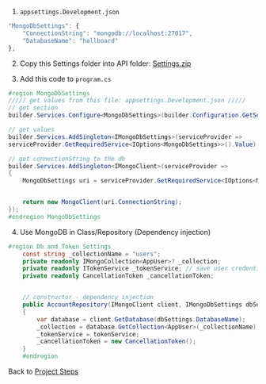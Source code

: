 1. `appsettings.Development.json`
```js
"MongoDbSettings": {
	"ConnectionString": "mongodb://localhost:27017",
	"DatabaseName": "hallboard"
},
```
2. Copy this Settings folder into API folder:
[Settings.zip](obsidian://open?vault=obsidian-class&file=Programming%2Fhelpers%2FSettings.zip)

3. Add this code to `program.cs`
```C#
#region MongoDbSettings
///// get values from this file: appsettings.Development.json /////
// get section
builder.Services.Configure<MongoDbSettings>(builder.Configuration.GetSection(nameof(MongoDbSettings)));

// get values
builder.Services.AddSingleton<IMongoDbSettings>(serviceProvider =>
serviceProvider.GetRequiredService<IOptions<MongoDbSettings>>().Value);

// get connectionString to the db
builder.Services.AddSingleton<IMongoClient>(serviceProvider =>
{
    MongoDbSettings uri = serviceProvider.GetRequiredService<IOptions<MongoDbSettings>>().Value;


    return new MongoClient(uri.ConnectionString);
});
#endregion MongoDbSettings
```

4. Use MongoDB in Class/Repository (Dependency injection)
```C#
#region Db and Token Settings
    const string _collectionName = "users";
    private readonly IMongoCollection<AppUser>? _collection;
    private readonly ITokenService _tokenService; // save user credential as a token
    private readonly CancellationToken _cancellationToken;


    // constructor - dependency injection
    public AccountRepository(IMongoClient client, IMongoDbSettings dbSettings, ITokenService tokenService)
    {
        var database = client.GetDatabase(dbSettings.DatabaseName);
        _collection = database.GetCollection<AppUser>(_collectionName);
        _tokenService = tokenService;
        _cancellationToken = new CancellationToken();
    }
    #endregion
```

Back to [Project Steps](obsidian://open?vault=obsidian-class&file=Programming%2F0%20-%20Project%20Steps)
